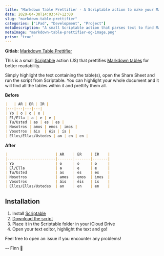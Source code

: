 ```yaml
---
title: "Markdown Table Prettifier - A Scriptable action to make your Markdown tables more readable."
date: 2020-04-30T14:03:47+12:00
slug: "markdown-table-prettifier"
categories: ["iPad", "Development", "Project"]
metaDescription: "A small Scriptable action that parses text to find Markdown tables and pad the cells to make them more readable."
metaImage: "markdown-table-prettifier-og-image.png"
prism: "true"
---
```


__Gitlab:__ [Markdown Table Prettifier](https://gitlab.com/Finnito/scriptable-markdown-table-prettifier)

This is a small [Scriptable](https://apps.apple.com/us/app/scriptable/id1405459188) action (JS) that prettifies [Markdown tables](https://daringfireball.net/projects/markdown/syntax) for better readability.

Simply highlight the text containing the table(s), open the Share Sheet and run the script from Scriptable. You can highlight your whole document and it will find all the tables within it and prettify them all.

<!--more-->

__Before__

```markdown
|   | AR | ER | IR |
|---|---|---|---|
| Yo | o | o | o |
| El/Ella | a | e | e |
| Tu/Usted | as | es | es |
| Nosotros | amos | emos | imos |
| Vosotros | áis  | éis | ís |
| Ellos/Ellas/Ustedes | an | en | en |
```

__After__ 

```markdown
|                      | AR    | ER    | IR    |
|----------------------|-------|-------|-------|
| Yo                   | o     | o     | o     |
| El/Ella              | a     | e     | e     |
| Tu/Usted             | as    | es    | es    |
| Nosotros             | amos  | emos  | imos  |
| Vosotros             | áis   | éis   | ís    |
| Ellos/Ellas/Ustedes  | an    | en    | en    |
```

## Installation

1. Install [Scriptable](https://apps.apple.com/us/app/scriptable/id1405459188)
2. [Download the script](https://gitlab.com/Finnito/scriptable-markdown-table-prettifier/-/raw/master/Markdown%20Table%20Prettifier.scriptable?inline=false)
3. Place it in the Scriptable folder in your iCloud Drive
4. Open your text editor, highlight the text and go!

Feel free to open an issue if you encounter any problems!

-- Finn 👋
